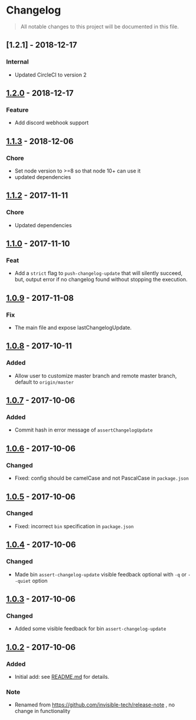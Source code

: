 # Changelog

> All notable changes to this project will be documented in this file.

## [1.2.1] - 2018-12-17
### Internal
  - Updated CircleCI to version 2

## [1.2.0] - 2018-12-17
### Feature
  - Add discord webhook support

## [1.1.3] - 2018-12-06
### Chore
  - Set node version to >=8 so that node 10+ can use it
  - updated dependencies

## [1.1.2] - 2017-11-11
### Chore
  - Updated dependencies

## [1.1.0] - 2017-11-10
### Feat
  - Add a `strict` flag to `push-changelog-update` that will silently succeed, but, output error if no changelog found without stopping the execution.

## [1.0.9] - 2017-11-08
### Fix
  - The main file and expose lastChangelogUpdate.

## [1.0.8] - 2017-10-11
### Added
  - Allow user to customize master branch and remote master branch, default to `origin/master`

## [1.0.7] - 2017-10-06
### Added
  - Commit hash in error message of `assertChangelogUpdate`

## [1.0.6] - 2017-10-06
### Changed
  - Fixed: config should be camelCase and not PascalCase in `package.json`

## [1.0.5] - 2017-10-06
### Changed
  - Fixed: incorrect `bin` specification in `package.json`

## [1.0.4] - 2017-10-06
### Changed
  - Made bin `assert-changelog-update` visible feedback optional with `-q` or `--quiet` option

## [1.0.3] - 2017-10-06
### Changed
  - Added some visible feedback for bin `assert-changelog-update`

## [1.0.2] - 2017-10-06
### Added
  - Initial add: see [README.md](README.md) for details.

### Note
  - Renamed from https://github.com/invisible-tech/release-note , no change in functionality

[1.0.2]: https://github.com/invisible-tech/changelog-update/releases/tag/v1.0.2
[1.0.3]: https://github.com/invisible-tech/changelog-update/compare/v1.0.2...v1.0.3
[1.0.4]: https://github.com/invisible-tech/changelog-update/compare/v1.0.3...v1.0.4
[1.0.5]: https://github.com/invisible-tech/changelog-update/compare/v1.0.4...v1.0.5
[1.0.6]: https://github.com/invisible-tech/changelog-update/compare/v1.0.5...v1.0.6
[1.0.7]: https://github.com/invisible-tech/changelog-update/compare/v1.0.6...v1.0.7
[1.0.8]: https://github.com/invisible-tech/changelog-update/compare/v1.0.7...v1.0.8
[1.0.9]: https://github.com/invisible-tech/changelog-update/compare/v1.0.8...v1.0.9
[1.1.0]: https://github.com/invisible-tech/changelog-update/compare/v1.0.9...v1.1.0
[1.1.2]: https://github.com/invisible-tech/changelog-update/compare/v1.1.0...v1.2.0
[1.1.3]: https://github.com/invisible-tech/changelog-update/compare/v1.1.2...v1.1.3
[1.2.0]: https://github.com/invisible-tech/changelog-update/compare/v1.1.3...v1.2.0
